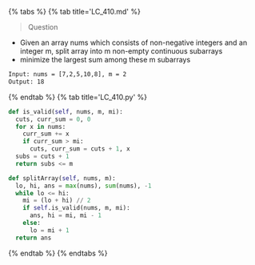 {% tabs %}
{% tab title='LC_410.md' %}

> Question

* Given an array nums which consists of non-negative integers and an integer m, split array into m non-empty continuous subarrays
* minimize the largest sum among these m subarrays

```txt
Input: nums = [7,2,5,10,8], m = 2
Output: 18
```

{% endtab %}
{% tab title='LC_410.py' %}

```py
def is_valid(self, nums, m, mi):
  cuts, curr_sum = 0, 0
  for x in nums:
    curr_sum += x
    if curr_sum > mi:
      cuts, curr_sum = cuts + 1, x
  subs = cuts + 1
  return subs <= m

def splitArray(self, nums, m):
  lo, hi, ans = max(nums), sum(nums), -1
  while lo <= hi:
    mi = (lo + hi) // 2
    if self.is_valid(nums, m, mi):
      ans, hi = mi, mi - 1
    else:
      lo = mi + 1
  return ans
```

{% endtab %}
{% endtabs %}
